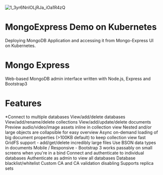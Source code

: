 ![1_3yr6NnIOLjRJa_iOa1R4zQ](https://user-images.githubusercontent.com/19241898/235276725-e45106aa-8252-49d6-a506-6b9f358759da.png)
# MongoExpress Demo on Kubernetes
 Deploying MongoDB Application and accessing it from Mongo-Express UI on Kubernetes.

# Mongo Express
Web-based MongoDB admin interface written with Node.js, Express and Bootstrap3

# Features
*Connect to multiple databases
View/add/delete databases
View/add/rename/delete collections
View/add/update/delete documents
Preview audio/video/image assets inline in collection view
Nested and/or large objects are collapsible for easy overview
Async on-demand loading of big document properties (>100KB default) to keep collection view fast
GridFS support - add/get/delete incredibly large files
Use BSON data types in documents
Mobile / Responsive - Bootstrap 3 works passably on small screens when you're in a bind
Connect and authenticate to individual databases
Authenticate as admin to view all databases
Database blacklist/whitelist
Custom CA and CA validation disabling
Supports replica sets

